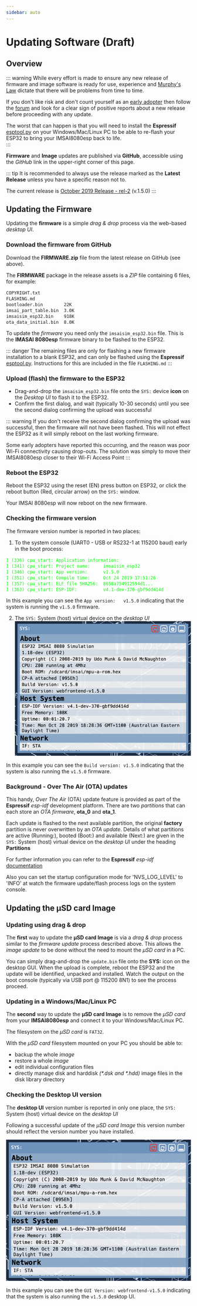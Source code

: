 ```yaml
---
sidebar: auto
---
```


# Updating Software (Draft)

## Overview

::: warning
While every effort is made to ensure any new release of firmware and image software is ready for use, experience and [Murphy's Law](https://en.wikipedia.org/wiki/Murphy%27s_law) dictate that there will be problems from time to time.

If you don't like risk and don't count yourself as an [early adopter](https://en.wikipedia.org/wiki/Early_adopter) then follow the [forum](http://bit.ly/IMSAI8080esp) and look for a clear sign of positive reports about a new release before proceeding with any update.

The worst that can happen is that you will need to install the **Espressif** [esptool.py](https://github.com/espressif/esptool) on your Windows/Mac/Linux PC to be able to re-flash your ESP32 to bring your IMSAI8080esp back to life.  
:::

**Firmware** and **Image** updates are published via **GitHub**, accessible using the *GitHub* link in the upper-right corner of this page.

::: tip
It is recommended to always use the release marked as the **Latest Release** unless you have a specific reason not to.

The current release is [October 2019 Release - rel-2](https://github.com/thehighnibble/firmware/releases/tag/v1.5.0) (v.1.5.0)
:::

## Updating the Firmware

Updating the **firmware** is a simple *drag & drop* process via the web-based *desktop UI*.

### Download the firmware from GitHub

Download the **FIRMWARE.zip** file from the latest release on GitHub (see above).

The **FIRMWARE** package in the release assets is a *ZIP* file containing 6 files, for example:

```
COPYRIGHT.txt
FLASHING.md
bootloader.bin        22K
imsai_part_table.bin  3.0K
imsaisim_esp32.bin    918K
ota_data_initial.bin  8.0K
```

To update the *firmware* you need only the `imsaisim_esp32.bin` file. This is the **IMASAI 8080esp** firmware binary to be flashed to the ESP32.

::: danger
The remaining files are only for flashing a new firmware installation to a blank ESP32, and can only be flashed using the **Espressif** [esptool.py](https://github.com/espressif/esptool).
Instructions for this are included in the file `FLASHING.md`
:::

### Upload (flash) the firmware to the ESP32

- Drag-and-drop the `imsaisim_esp32.bin` file onto the `SYS:` device **icon** on the *Desktop UI* to flash it to the ESP32.
- Confirm the first dialog, and wait (typically 10-30 seconds) until you see the second dialog confirming the upload was successful

::: warning
If you don't receive the second dialog confirming the upload was successful, then the firmware will not have been flashed.
This will not effect the ESP32 as it will simply reboot on the last working firmware.

Some early adopters have reported this occurring, and the reason was poor Wi-Fi connectivity causing drop-outs. The solution was simply to move their IMSAI8080esp closer to their Wi-Fi Access Point
:::

### Reboot the ESP32

Reboot the ESP32 using the reset (EN) press button on ESP32, or click the reboot button (Red, circular arrow) on the `SYS:` window.

Your IMSAI 8080esp will now reboot on the new firmware.

### Checking the firmware version

The firmware version number is reported in two places:

1. To the system console (UART0 - USB or RS232-1 at 115200 baud) early in the boot process:

<pre><code><span style="color: #00FF00;">I (336) cpu_start: Application information:
I (341) cpu_start: Project name:     imsaisim_esp32
I (346) cpu_start: App version:      v1.5.0
I (351) cpu_start: Compile time:     Oct 24 2019 17:51:26
I (357) cpu_start: ELF file SHA256:  8658a754912594d1...
I (363) cpu_start: ESP-IDF:          v4.1-dev-370-gbf9dd414d
</span></code></pre>

In this example you can see the `App version:   v1.5.0` indicating that the system is running the `v1.5.0` firmware.

2. The `SYS:` System (host) virtual device on the *desktop UI*
![SYS:](./SYS_build_version.png)

In this example you can see the `Build version: v1.5.0` indicating that the system is also running the `v1.5.0` firmware.

### Background - Over The Air (OTA) updates

This handy, *Over The Air* (OTA) update feature is provided as part of the **Espressif** *esp-idf* development platform.
There are two *partitions* that can each store an *OTA firmware*, **ota_0** and **ota_1**.

Each update is flashed to the next available partition, the original **factory** partition is never overwritten by an *OTA update*.
Details of what partitions are active (Running:), booted (Boot:) and available (Next:) are given in the `SYS:` System (host) virtual device on the *desktop UI* under the heading **Partitions**

For further information you can refer to the **Espressif** *esp-idf* [documentation](https://docs.espressif.com/projects/esp-idf/en/latest/api-reference/system/ota.html)

Also you can set the startup configuration mode for 'NVS_LOG_LEVEL' to 'INFO' at watch the firmware update/flash process logs on the system console.

## Updating the µSD card Image

### Updating using drag & drop

The **first** way to update the **µSD card Image** is via a *drag & drop* process similar to the *firmware update* process described above. This allows the *image update* to be done without the need to mount the *µSD card* in a PC.

You can simply drag-and-drop the `update.bin` file onto the **SYS:** icon on the desktop GUI. When the upload is complete, reboot the ESP32 and the update will be identified, unpacked and installed. Watch the output on the boot console (typically via USB port @ 115200 8N1) to see the process proceed.

### Updating in a Windows/Mac/Linux PC

The **second** way to update the **µSD card Image** is to remove the *µSD card* from your **IMSAI8080esp** and connect it to your Windows/Mac/Linux PC.

The filesystem on the *µSD card* is `FAT32`.

With the *µSD card* filesystem mounted on your PC you should be able to:

- backup the whole *image*
- restore a whole *image*
- edit individual configuration files
- directly manage disk and harddisk *(\*.dsk and \*.hdd)* image files in the disk library directory

### Checking the Desktop UI version

The **desktop UI** version number is reported in only one place, the `SYS:` System (host) virtual device on the *desktop UI*

Following a successful update of the *µSD card Image* this version number should reflect the version number you have installed.

![SYS:](./SYS_build_version.png)

In this example you can see the `GUI Version: webfrontend-v1.5.0` indicating that the system is also running the `v1.5.0` desktop UI.